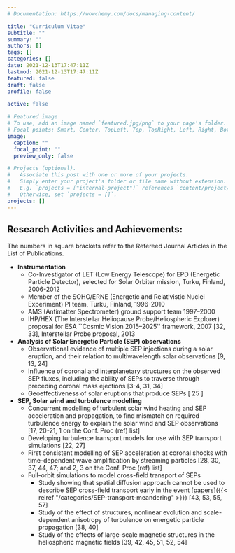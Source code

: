 ```yaml
---
# Documentation: https://wowchemy.com/docs/managing-content/

title: "Curriculum Vitae"
subtitle: ""
summary: ""
authors: []
tags: []
categories: []
date: 2021-12-13T17:47:11Z
lastmod: 2021-12-13T17:47:11Z
featured: false
draft: false
profile: false

active: false

# Featured image
# To use, add an image named `featured.jpg/png` to your page's folder.
# Focal points: Smart, Center, TopLeft, Top, TopRight, Left, Right, BottomLeft, Bottom, BottomRight.
image:
  caption: ""
  focal_point: ""
  preview_only: false

# Projects (optional).
#   Associate this post with one or more of your projects.
#   Simply enter your project's folder or file name without extension.
#   E.g. `projects = ["internal-project"]` references `content/project/deep-learning/index.md`.
#   Otherwise, set `projects = []`.
projects: []
---
```





## **Research Activities and Achievements:**

The numbers in square brackets refer to the Refereed Journal
Articles in the List of Publications.

-   **Instrumentation**
    -   Co-Investigator of LET (Low Energy Telescope) for EPD 
        (Energetic Particle Detector), selected for Solar Orbiter 
         mission, Turku, Finland, 2006-2012
    -   Member of the SOHO/ERNE (Energetic and Relativistic Nuclei
        Experiment) PI team, Turku, Finland, 1996-2010
    -   AMS (Antimatter Spectrometer) ground support team 1997&#x2013;2000
    -   IHP/HEX (The Interstellar Heliopause Probe/Heliospheric Explorer)
        proposal for ESA \`\`Cosmic Vision 2015&#x2013;2025'' framework, 2007 [32,
        33], Interstellar Probe proposal, 2013
-   **Analysis of Solar Energetic Particle (SEP) observations**
    -   Observational evidence of multiple SEP injections during a solar
        eruption, and their relation to multiwavelength solar observations
        [9, 13, 24]
    -   Influence of coronal and interplanetary structures on the observed
        SEP fluxes, including the ability of SEPs to traverse through
        preceding coronal mass ejections [3-4, 31, 34]
    -   Geoeffectiveness of solar eruptions that produce SEPs [ 25 ]
-   **SEP, Solar wind and turbulence modelling**
    -   Concurrent modelling of turbulent solar wind heating and SEP
        acceleration and propagation, to find mismatch on required
        turbulence energy to explain the solar wind and SEP observations
        [17, 20-21, 1 on the Conf. Proc (ref) list]
    -   Developing turbulence transport models for use with SEP transport
        simulations [22, 27]
    -   First consistent modelling of SEP acceleration at coronal shocks
        with time-dependent wave amplification by streaming particles [28,
        30, 37, 44, 47; and 2, 3 on the Conf. Proc (ref) list]
    -   Full-orbit simulations to model cross-field transport of SEPs
        -   Study showing that spatial diffusion approach cannot be used to
            describe SEP cross-field transport early in the event [papers]({{< relref "/categories/SEP-transport-meandering" >}}) [43, 53,
            55, 57]
        -   Study of the effect of structures, nonlinear evolution and
            scale-dependent anisotropy of turbulence on energetic particle
            propagation [38, 40]
        -   Study of the effects of large-scale magnetic structures in the
            heliospheric magnetic fields [39, 42, 45, 51, 52, 54]







